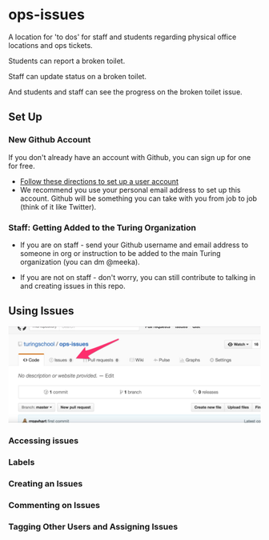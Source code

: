 # ops-issues

A location for 'to dos' for staff and students regarding physical office locations and ops tickets.

Students can report a broken toilet.

Staff can update status on a broken toilet.

And students and staff can see the progress on the broken toilet issue.

## Set Up

### New Github Account

If you don't already have an account with Github, you can sign up for one for free.

- [Follow these directions to set up a user account](https://help.github.com/articles/signing-up-for-a-new-github-account/)
- We recommend you use your personal email address to set up this account. Github will be something you can take with you from job to job (think of it like Twitter).

### Staff: Getting Added to the Turing Organization

- If you are on staff - send your Github username and email address to someone in org or instruction to be added to the main Turing organization (you can dm @meeka).

- If you are not on staff - don't worry, you can still contribute to talking in and creating issues in this repo.

## Using Issues

![issues](images/issues.jpg)

### Accessing issues

### Labels

### Creating an Issues

### Commenting on Issues

### Tagging Other Users and Assigning Issues
